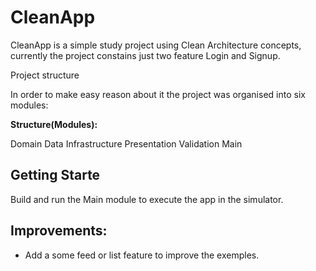 # CleanApp
CleanApp is a simple study project using Clean Architecture concepts, currently the project constains just two feature Login and Signup.

Project structure

In order to make easy reason about it the project was organised into six modules:

**Structure(Modules):**

Domain
Data
Infrastructure
Presentation
Validation
Main

## Getting Starte
Build and run the Main module to execute the app in the simulator.

## Improvements:

- Add a some feed or list feature to improve the exemples.
